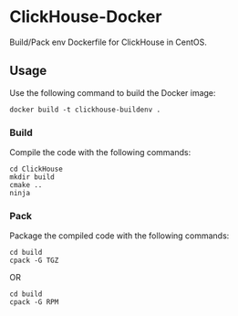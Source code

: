 # ClickHouse-Docker

Build/Pack env Dockerfile for ClickHouse in CentOS. 

## Usage

Use the following command to build the Docker image:

```
docker build -t clickhouse-buildenv .
```

### Build

Compile the code with the following commands:

```
cd ClickHouse
mkdir build
cmake ..
ninja
```

### Pack

Package the compiled code with the following commands:

```
cd build
cpack -G TGZ
```

OR

```
cd build
cpack -G RPM
```
